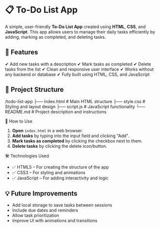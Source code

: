 
# 📋 To-Do List App

A simple, user-friendly **To-Do List App** created using **HTML**, **CSS**, and **JavaScript**. This app allows users to manage their daily tasks efficiently by adding, marking as completed, and deleting tasks.
## 🚀 Features

✔ Add new tasks with a description
✔ Mark tasks as completed
✔ Delete tasks from the list
✔ Clean and responsive user interface
✔ Works without any backend or database
✔ Fully built using HTML, CSS, and JavaScript

## 📂 Project Structure
/todo-list-app
├── index.html        # Main HTML structure
├── style.css         # Styling and layout design
├── script.js         # JavaScript functionality
└── README.md         # Project description and instructions

 📖 How to Use

1. **Open** `index.html` in a web browser.
2. **Add tasks** by typing into the input field and clicking "Add".
3. **Mark tasks as completed** by clicking the checkbox next to them.
4. **Delete tasks** by clicking the delete icon/button.

 🛠 Technologies Used

* ✅ HTML5 – For creating the structure of the app
* ✅ CSS3 – For styling and animations
* ✅ JavaScript – For adding interactivity and logic

## 💡 Future Improvements

* Add local storage to save tasks between sessions
* Include due dates and reminders
* Allow task prioritization
* Improve UI with animations and transitions





